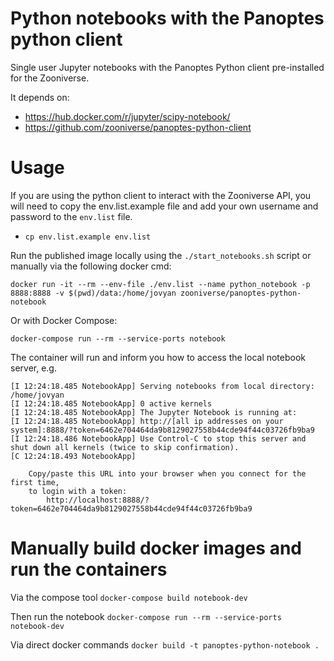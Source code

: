 # Python notebooks with the Panoptes python client

Single user Jupyter notebooks with the Panoptes Python client pre-installed for
the Zooniverse.

It depends on:
+ https://hub.docker.com/r/jupyter/scipy-notebook/
+ https://github.com/zooniverse/panoptes-python-client

# Usage
If you are using the python client to interact with the Zooniverse API, you will
need to copy the env.list.example file and add your own username and password to
the `env.list` file.
+ `cp env.list.example env.list`

Run the published image locally using the `./start_notebooks.sh` script or
manually via the following docker cmd:

```
docker run -it --rm --env-file ./env.list --name python_notebook -p 8888:8888 -v $(pwd)/data:/home/jovyan zooniverse/panoptes-python-notebook
```

Or with Docker Compose:

```
docker-compose run --rm --service-ports notebook
```

The container will run and inform you how to access the local notebook server, e.g.
```
[I 12:24:18.485 NotebookApp] Serving notebooks from local directory: /home/jovyan
[I 12:24:18.485 NotebookApp] 0 active kernels
[I 12:24:18.485 NotebookApp] The Jupyter Notebook is running at:
[I 12:24:18.485 NotebookApp] http://[all ip addresses on your system]:8888/?token=6462e704464da9b8129027558b44cde94f44c03726fb9ba9
[I 12:24:18.486 NotebookApp] Use Control-C to stop this server and shut down all kernels (twice to skip confirmation).
[C 12:24:18.493 NotebookApp]

    Copy/paste this URL into your browser when you connect for the first time,
    to login with a token:
        http://localhost:8888/?token=6462e704464da9b8129027558b44cde94f44c03726fb9ba9
```

# Manually build docker images and run the containers

Via the compose tool
`docker-compose build notebook-dev`

Then run the notebook
`docker-compose run --rm --service-ports notebook-dev`

Via direct docker commands
`docker build -t panoptes-python-notebook .`
